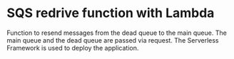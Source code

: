 # SQS redrive function with Lambda
Function to resend messages from the dead queue to the main queue. 
The main queue and the dead queue are passed via request. 
The Serverless Framework is used to deploy the application.
